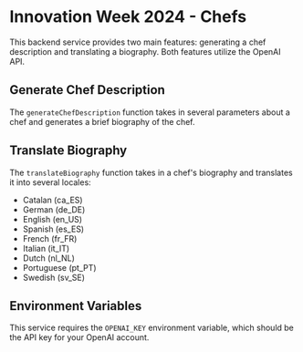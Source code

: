 # Innovation Week 2024 - Chefs

This backend service provides two main features: generating a chef description and translating a biography. Both features utilize the OpenAI API.

## Generate Chef Description

The `generateChefDescription` function takes in several parameters about a chef and generates a brief biography of the chef.

## Translate Biography

The `translateBiography` function takes in a chef's biography and translates it into several locales:

- Catalan (ca_ES)
- German (de_DE)
- English (en_US)
- Spanish (es_ES)
- French (fr_FR)
- Italian (it_IT)
- Dutch (nl_NL)
- Portuguese (pt_PT)
- Swedish (sv_SE)

## Environment Variables

This service requires the `OPENAI_KEY` environment variable, which should be the API key for your OpenAI account.
